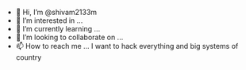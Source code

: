 - 👋 Hi, I’m @shivam2133m
- 👀 I’m interested in ...
- 🌱 I’m currently learning ...
- 💞️ I’m looking to collaborate on ...
- 📫 How to reach me ...
I want to hack everything and big systems of country
<!---
shivam2133m/shivam2133m is a ✨ special ✨ repository because its `README.md` (this file) appears on your GitHub profile.
You can click the Preview link to take a look at your changes.
--->
